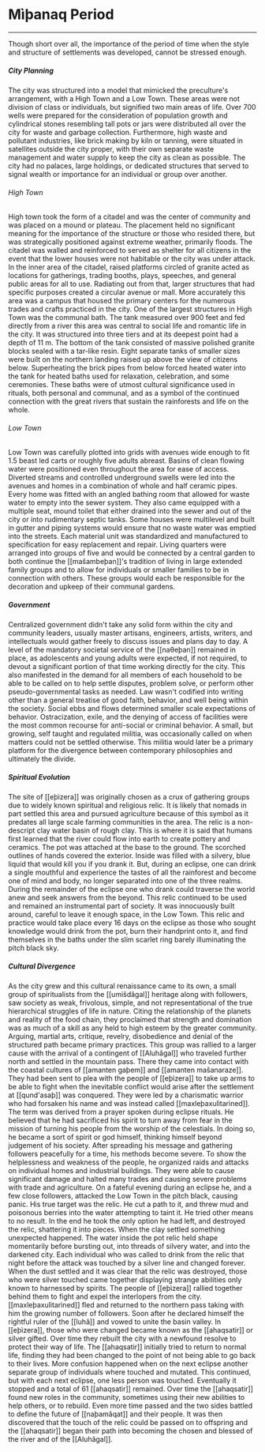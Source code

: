 # Mìþanaq Period
---
Though short over all, the importance of the period of time when the style and structure of settlements was developed, cannot be stressed enough.
##### City Planning
The city was structured into a model that mimicked the preculture's arrangement, with a High Town and a Low Town. These areas were not division of class or individuals, but signified two main areas of life.
Over 700 wells were prepared for the consideration of population growth and cylindrical stones resembling tall pots or jars were distributed all over the city for waste and garbage collection. Furthermore, high waste and pollutant industries, like brick making by kiln or tanning, were situated in satellites outside the city proper, with their own separate waste management and water supply to keep the city as clean as possible.
The city had no palaces, large holdings, or dedicated structures that served to signal wealth or importance for an individual or group over another.

###### High Town
High town took the form of a citadel and was the center of community and was placed on a mound or plateau. The placement held no significant meaning for the importance of the structure or those who resided there, but was strategically positioned against extreme weather, primarily floods. The citadel was walled and reinforced to served as shelter for all citizens in the event that the lower houses were not habitable or the city was under attack.
In the inner area of the citadel, raised platforms circled of granite acted as locations for gatherings, trading booths, plays, speeches, and general public areas for all to use.
Radiating out from that, larger structures that had specific purposes created a circular avenue or mall. More accurately this area was a campus that housed the primary centers for the numerous trades and crafts practiced in the city.
One of the largest structures in High Town was the communal bath. The tank measured over 900 feet and fed directly from a river this area was central to social life and romantic life in the city. It was structured into three tiers and at its deepest point had a depth of 11 m. The bottom of the tank consisted of massive polished granite blocks sealed with a tar-like resin.  Eight separate tanks of smaller sizes were built on the northern landing raised up above the view of citizens below. Superheating the brick pipes from below forced heated water into the tank for heated baths used for relaxation, celebration, and some ceremonies. These baths were of utmost cultural significance used in rituals, both personal and communal, and as a symbol of the continued connection with the great rivers that sustain the rainforests and life on the whole.
###### Low Town
Low Town was carefully plotted into grids with avenues wide enough to fit 1.5 beast led carts or roughly five adults abreast. Basins of clean flowing water were positioned even throughout the area for ease of access. Diverted streams and controlled underground swells were led into the avenues and homes in a combination of whole and half ceramic pipes. Every home was fitted with an angled bathing room that allowed for waste water to empty into the sewer system. They also came equipped with a multiple seat, mound toilet that either drained into the sewer and out of the city or into rudimentary septic tanks. Some houses were multilevel and built in gutter and piping systems would ensure that no waste water was emptied into the streets.
Each material unit was standardized and manufactured to specification for easy replacement and repair. Living quarters were arranged into groups of five and would be connected by a central garden to both continue the [[mašambeþan]]'s tradition of living in large extended family groups and to allow for individuals or smaller families to be in connection with others. These groups would each be responsible for the decoration and upkeep of their communal gardens.
##### Government
Centralized government didn't take any solid form within the city and community leaders, usually master artisans, engineers, artists, writers, and intellectuals would gather freely to discuss issues and plans day to day. A level of the mandatory societal service of the [[naθeþan]] remained in place, as adolescents and young adults were expected, if not required, to devout a significant portion of that time working directly for the city. This also manifested in the demand for all members of each household to be able to be called on to help settle disputes, problem solve, or perform other pseudo-governmental tasks as needed. Law wasn't codified into writing other than a general treatise of good faith, behavior, and well being within the society. Social ebbs and flows determined smaller scale expectations of behavior. Ostracization, exile, and the denying of access of facilities were the most common recourse for anti-social or criminal behavior. A small, but growing, self taught and regulated militia, was occasionally called on when matters could not be settled otherwise. This militia would later be a primary platform for the divergence between contemporary philosophies and ultimately the divide.

##### Spiritual Evolution
The site of [[eþìzera]] was originally chosen as a crux of gathering groups due to widely known spiritual and religious relic. It is likely that nomads in part settled this area and pursued agriculture because of this symbol as it predates all large scale farming communities in the area. The relic is a non-descript clay water basin of rough clay. This is where it is said that humans first learned that the river could flow into earth to create pottery and ceramics. The pot was attached at the base to the ground. The scorched outlines of hands covered the exterior. Inside was filled with a silvery, blue liquid that would kill you if you drank it. But, during an eclipse, one can drink a single mouthful and experience the tastes of all the rainforest and become one of mind and body, no longer separated into one of the three realms. During the remainder of the eclipse one who drank could traverse the world anew and seek answers from the beyond.
This relic continued to be used and remained an instrumental part of society. It was innocuously built around, careful to leave it enough space, in the Low Town.
This relic and practice would take place every 16 days on the eclipse as those who sought knowledge would drink from the pot, burn their handprint onto it, and find themselves in the baths under the slim scarlet ring barely illuminating the pitch black sky.
##### Cultural Divergence
As the city grew and this cultural renaissance came to its own, a small group of spiritualists from the [[umìšdăgal]] heritage along with followers, saw society as weak, frivolous, simple, and not representational of the true hierarchical struggles of life in nature. Citing the relationship of the planets and reality of the food chain, they proclaimed that strength and domination was as much of a skill as any held to high esteem by the greater community. Arguing, martial arts, critique, revelry, disobedience and denial of the structured path became primary practices.
This group was rallied to a larger cause with the arrival of a contingent of [[Aluhăgal]] who traveled further north and settled in the mountain pass. There they came into contact with the coastal cultures of [[amanten gaþem]] and [[amanten mašanaraze]]. They had been sent to plea with the people of [[eþìzera]] to take up arms to be able to fight when the inevitable conflict would arise after the settlement at [[qund'asaþ]] was conquered.
They were led by a charismatic warrior who had forsaken his name and was instead called [[maxleþaxulìtarìned]]. The term was derived from a prayer spoken during eclipse rituals. He believed that he had sacrificed his spirit to turn away from fear in the mission of turning his people from the worship of the celestials. In doing so, he became a sort of spirit or god himself, thinking himself beyond judgement of his society.
After spreading his message and gathering followers peacefully for a time, his methods become severe. To show the helplessness and weakness of the people, he organized raids and attacks on individual homes and industrial buildings. They were able to cause significant damage and halted many trades and causing severe problems with trade and agriculture. On a fateful evening during an eclipse he, and a few close followers, attacked the Low Town in the pitch black, causing panic. His true target was the relic. He cut a path to it, and threw mud and poisonous berries into the water attempting to taint it. He tried other means to no result. In the end he took the only option he had left, and destroyed the relic, shattering it into pieces.
When the clay settled something unexpected happened. The water inside the pot relic held shape momentarily before bursting out, into threads of silvery water, and into the darkened city. Each individual who was called to drink from the relic that night before the attack was touched by a silver line and changed forever.
When the dust settled and it was clear that the relic was destroyed, those who were silver touched came together displaying strange abilities only known to harnessed by spirits. The people of [[eþìzera]] rallied together behind them to fight and expel the interlopers from the city.
[[maxleþaxulìtarìned]]  fled and returned to the northern pass taking with him the growing number of followers. Soon after he declared himself the rightful ruler of the [[luhă]] and vowed to unite the basin valley.
In [[eþìzera]], those who were changed became known as the [[ahaqsatir]] or silver gifted. Over time they rebuilt the city with a newfound resolve to protect their way of life. The [[ahaqsatir]] initially tried to return to normal life, finding they had been changed to the point of not being able to go back to their lives. More confusion happened when on the next eclipse another separate group of individuals where touched and mutated. This continued, but with each next eclipse, one less person was touched. Eventually it stopped and a total of 61 [[ahaqsatir]] remained.
Over time the [[ahaqsatir]] found new roles in the community, sometimes using their new abilities to help others, or to rebuild. Even more time passed and the two sides battled to define the future of [[naþamăqat]] and their people. It was then discovered that the touch of the relic could be passed on to offspring and the [[ahaqsatir]] began their path into becoming the chosen and blessed of the river and of the [[Aluhăgal]].
